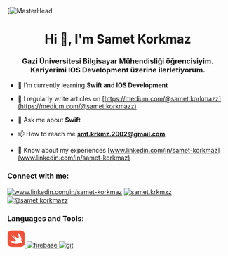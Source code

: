 [![MasterHead](https://i1.wp.com/sthua.edu.sg/wp-content/uploads/2017/11/swift.jpg?fit=895%2C347&ssl=1)
<h1 align="center">Hi 👋, I'm Samet Korkmaz</h1>
<h3 align="center">Gazi Üniversitesi Bilgisayar Mühendisliği öğrencisiyim. Kariyerimi IOS Development üzerine ilerletiyorum.</h3>

- 🌱 I’m currently learning **Swift and IOS Development**

- 📝 I regularly write articles on [https://medium.com/@samet.korkmazz](https://medium.com/@samet.korkmazz)

- 💬 Ask me about **Swift**

- 📫 How to reach me **smt.krkmz.2002@gmail.com**

- 📄 Know about my experiences [www.linkedin.com/in/samet-korkmaz](www.linkedin.com/in/samet-korkmaz)

<h3 align="left">Connect with me:</h3>
<p align="left">
<a href="https://linkedin.com/in/www.linkedin.com/in/samet-korkmaz" target="blank"><img align="center" src="https://raw.githubusercontent.com/rahuldkjain/github-profile-readme-generator/master/src/images/icons/Social/linked-in-alt.svg" alt="www.linkedin.com/in/samet-korkmaz" height="30" width="40" /></a>
<a href="https://instagram.com/samet.krkmzz" target="blank"><img align="center" src="https://raw.githubusercontent.com/rahuldkjain/github-profile-readme-generator/master/src/images/icons/Social/instagram.svg" alt="samet.krkmzz" height="30" width="40" /></a>
<a href="https://medium.com/@samet.korkmazz" target="blank"><img align="center" src="https://raw.githubusercontent.com/rahuldkjain/github-profile-readme-generator/master/src/images/icons/Social/medium.svg" alt="@samet.korkmazz" height="30" width="40" /></a>
</p>

<h3 align="left">Languages and Tools:</h3>
<p align="left"> 
<a href="https://developer.apple.com/swift/" target="_blank" rel="noreferrer"> <img src="https://raw.githubusercontent.com/devicons/devicon/master/icons/swift/swift-original.svg" alt="swift" width="40" height="40"/> </a>
<a href="https://firebase.google.com/" target="_blank" rel="noreferrer"> <img src="https://www.vectorlogo.zone/logos/firebase/firebase-icon.svg" alt="firebase" width="40" height="40"/> </a> 
<a href="https://git-scm.com/" target="_blank" rel="noreferrer"> <img src="https://www.vectorlogo.zone/logos/git-scm/git-scm-icon.svg" alt="git" width="40" height="40"/> </a> 
 
</p>
